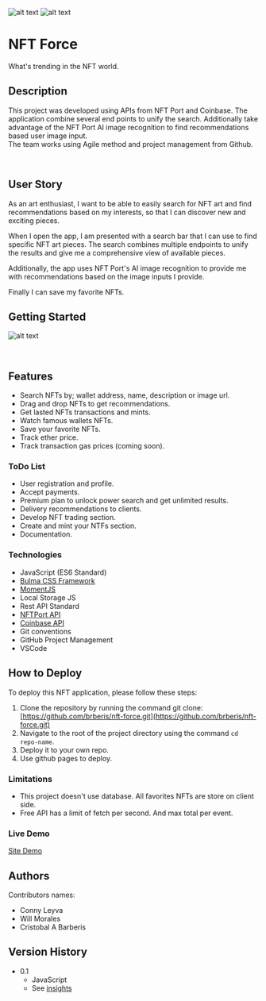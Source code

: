 <div id="top"></div>

![alt text](https://img.shields.io/badge/ver.-0.1-green)
![alt text](https://img.shields.io/badge/status-passing-green)
# NFT Force

What's trending in the NFT world.


## Description

This project was developed using APIs from NFT Port and Coinbase. The application combine several end points to unify the search. Additionally take advantage of the NFT Port AI image recognition to find recommendations based user image input.
<br/>
The team works using Agile method and project management from Github.

<br/>

## User Story

As an art enthusiast, I want to be able to easily search for NFT art and find recommendations based on my interests, so that I can discover new and exciting pieces.

When I open the app, I am presented with a search bar that I can use to find specific NFT art pieces. The search combines multiple endpoints to unify the results and give me a comprehensive view of available pieces.

Additionally, the app uses NFT Port's AI image recognition to provide me with recommendations based on the image inputs I provide.

Finally I can save my favorite NFTs.


## Getting Started

![alt text](https://github.com/brberis/nft-force/blob/main/Develop/assets/images/web.png)

<br/>

## Features 

* Search NFTs by; wallet address, name, description or image url.
* Drag and drop NFTs to get recommendations.
* Get lasted NFTs transactions and mints.
* Watch famous wallets NFTs.
* Save your favorite NFTs.
* Track ether price.
* Track transaction gas prices (coming soon).

### ToDo List 

* User registration and profile.
* Accept payments.
* Premium plan to unlock power search and get unlimited results.
* Delivery recommendations to clients.
* Develop NFT trading section.
* Create and mint your NTFs section.
* Documentation.

### Technologies 

* JavaScript (ES6 Standard)
* [Bulma CSS Framework](https://bulma.io)
* [MomentJS](https://momentjs.com)
* Local Storage JS
* Rest API Standard
* [NFTPort API](http://nftport.xyz/)
* [Coinbase API](https://www.coinbase.com/cloud)
* Git conventions
* GitHub Project Management
* VSCode

## How to Deploy

To deploy this NFT application, please follow these steps:

1. Clone the repository by running the command git clone: 
[https://github.com/brberis/nft-force.git](https://github.com/brberis/nft-force.git)
2. Navigate to the root of the project directory using the command `cd repo-name`.
3. Deploy it to your own repo.
4. Use github pages to deploy.

### Limitations

* This project doesn't use database. All favorites NFTs are store on client side.
* Free API has a limit of fetch per second. And max total per event.

### Live Demo  

[Site Demo](https://brberis.github.io/nft-force/Develop)


## Authors

Contributors names:

* Conny Leyva
* Will Morales
* Cristobal A Barberis  


## Version History

* 0.1
    * JavaScript 
    * See [insights](https://github.com/brberis/nft-force/pulse)
